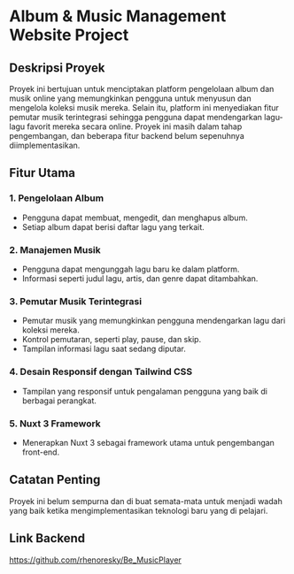 # Album & Music Management Website Project

## Deskripsi Proyek

Proyek ini bertujuan untuk menciptakan platform pengelolaan album dan musik online yang memungkinkan pengguna untuk menyusun dan mengelola koleksi musik mereka. Selain itu, platform ini menyediakan fitur pemutar musik terintegrasi sehingga pengguna dapat mendengarkan lagu-lagu favorit mereka secara online. Proyek ini masih dalam tahap pengembangan, dan beberapa fitur backend belum sepenuhnya diimplementasikan.

## Fitur Utama

### 1. **Pengelolaan Album**

   - Pengguna dapat membuat, mengedit, dan menghapus album.
   - Setiap album dapat berisi daftar lagu yang terkait.

### 2. **Manajemen Musik**

   - Pengguna dapat mengunggah lagu baru ke dalam platform.
   - Informasi seperti judul lagu, artis, dan genre dapat ditambahkan.

### 3. **Pemutar Musik Terintegrasi**

   - Pemutar musik yang memungkinkan pengguna mendengarkan lagu dari koleksi mereka.
   - Kontrol pemutaran, seperti play, pause, dan skip.
   - Tampilan informasi lagu saat sedang diputar.

### 4. **Desain Responsif dengan Tailwind CSS**

   - Tampilan yang responsif untuk pengalaman pengguna yang baik di berbagai perangkat.

### 5. **Nuxt 3 Framework**

   - Menerapkan Nuxt 3 sebagai framework utama untuk pengembangan front-end.

## Catatan Penting

Proyek ini belum sempurna dan di buat semata-mata untuk menjadi wadah yang baik ketika mengimplementasikan teknologi baru yang di pelajari.

## Link Backend

https://github.com/rhenoresky/Be_MusicPlayer
